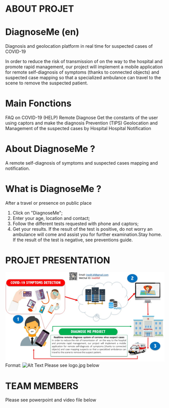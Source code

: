 ﻿
# ABOUT PROJET

# DiagnoseMe (en)
Diagnosis and geolocation platform  in real time for suspected cases of COVID-19

In order to reduce the risk of transmission of  on the way to the hospital and promote rapid management, our project will implement a mobile application for remote self-diagnosis of symptoms (thanks to connected objects) and suspected case mapping  so that a specialized ambulance can travel to the scene to remove the suspected patient.
   

# Main Fonctions
FAQ on COVID-19 (HELP)
Remote Diagnose
Get the constants of the user using captors and make the diagnosis
Prevention (TIPS)
Geolocation and Management of the suspected cases by Hospital 
Hospital Notification

# About DiagnoseMe ?
A remote self-diagnosis of symptoms and suspected cases mapping and notification.

# What is DiagnoseMe ?
After a travel or presence on public place
1. Click on "DiagnoseMe";
2. Enter your age, location and contact;
3. Follow the different tests requested with phone and captors;
4. Get your results.
If the result of the test is positive, do not worry an ambulance will come and assist you for further examination.Stay home.
If the result of the test is negative, see preventions guide.



# PROJET PRESENTATION
![Schematic Presentation](logo.jpg)
Format: ![Alt Text](url)
Please see logo.jpg below
# TEAM MEMBERS
Please see powerpoint and video file below




